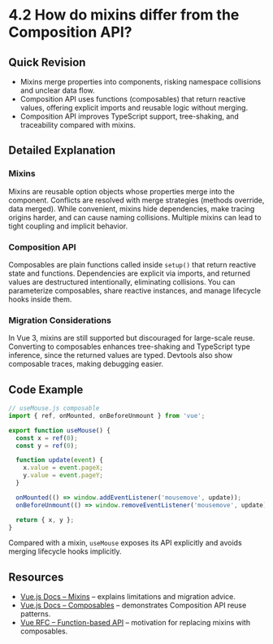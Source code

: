 # 4.2 How do mixins differ from the Composition API?

## Quick Revision
- Mixins merge properties into components, risking namespace collisions and unclear data flow.
- Composition API uses functions (composables) that return reactive values, offering explicit imports and reusable logic without merging.
- Composition API improves TypeScript support, tree-shaking, and traceability compared with mixins.

## Detailed Explanation
### Mixins
Mixins are reusable option objects whose properties merge into the component. Conflicts are resolved with merge strategies (methods override, data merged). While convenient, mixins hide dependencies, make tracing origins harder, and can cause naming collisions. Multiple mixins can lead to tight coupling and implicit behavior.

### Composition API
Composables are plain functions called inside `setup()` that return reactive state and functions. Dependencies are explicit via imports, and returned values are destructured intentionally, eliminating collisions. You can parameterize composables, share reactive instances, and manage lifecycle hooks inside them.

### Migration Considerations
In Vue 3, mixins are still supported but discouraged for large-scale reuse. Converting to composables enhances tree-shaking and TypeScript type inference, since the returned values are typed. Devtools also show composable traces, making debugging easier.

## Code Example
```js
// useMouse.js composable
import { ref, onMounted, onBeforeUnmount } from 'vue';

export function useMouse() {
  const x = ref(0);
  const y = ref(0);

  function update(event) {
    x.value = event.pageX;
    y.value = event.pageY;
  }

  onMounted(() => window.addEventListener('mousemove', update));
  onBeforeUnmount(() => window.removeEventListener('mousemove', update));

  return { x, y };
}
```
Compared with a mixin, `useMouse` exposes its API explicitly and avoids merging lifecycle hooks implicitly.

## Resources
- [Vue.js Docs – Mixins](https://vuejs.org/guide/reusability/mixins.html) – explains limitations and migration advice.
- [Vue.js Docs – Composables](https://vuejs.org/guide/reusability/composables.html) – demonstrates Composition API reuse patterns.
- [Vue RFC – Function-based API](https://github.com/vuejs/rfcs/pull/42) – motivation for replacing mixins with composables.
